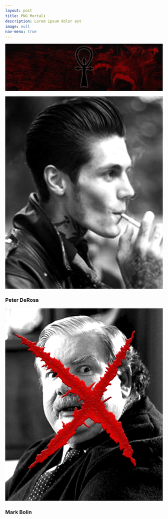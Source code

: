 ```yaml
---
layout: post
title: PNG Mortali
description: Lorem ipsum dolor est
image: null
nav-menu: true
---
```


<span class="image fit"><img src="assets/images/camarilla.jpg" alt="" /></span>
<div class="box alt">
	<div class="row 50% uniform">
		<div class="4u"><span class="image fit"><img src="assets/images/peter.jpg" alt="" /></span><h3>Peter DeRosa</h3></div>
		<div class="4u"><span class="image fit"><img src="assets/images/markbolin.jpg" alt="" /></span><h3>Mark Bolin</h3></div>
	</div>
</div>
